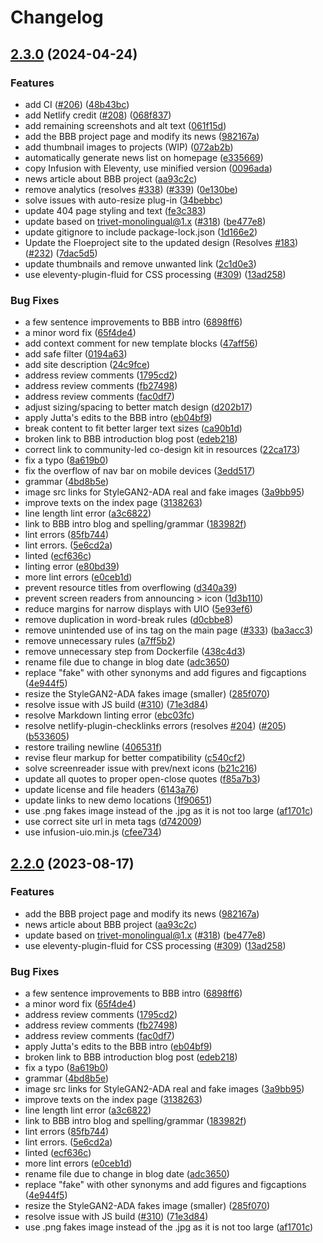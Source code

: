 # Changelog

## [2.3.0](https://github.com/jobara/floeproject.org/compare/v2.2.0...v2.3.0) (2024-04-24)


### Features

* add CI ([#206](https://github.com/jobara/floeproject.org/issues/206)) ([48b43bc](https://github.com/jobara/floeproject.org/commit/48b43bc9762fc8e0365752839f36582b0c70234d))
* add Netlify credit ([#208](https://github.com/jobara/floeproject.org/issues/208)) ([068f837](https://github.com/jobara/floeproject.org/commit/068f8373ac85dc42f13b230016b96e1aef039cf0))
* add remaining screenshots and alt text ([061f15d](https://github.com/jobara/floeproject.org/commit/061f15dbc9addfdd2fc6caceb328434f571d2938))
* add the BBB project page and modify its news ([982167a](https://github.com/jobara/floeproject.org/commit/982167aa91dd0ead650dca23efa675bc2ed4793a))
* add thumbnail images to projects (WIP) ([072ab2b](https://github.com/jobara/floeproject.org/commit/072ab2b5a341f9944fc67cf28174325e8df355e1))
* automatically generate news list on homepage ([e335669](https://github.com/jobara/floeproject.org/commit/e3356699e53852818ed10a537f4b04d0db223a6e))
* copy Infusion with Eleventy, use minified version ([0096ada](https://github.com/jobara/floeproject.org/commit/0096ada9a1fa51ad20c4f75e0b6c47ba513a6928))
* news article about BBB project ([aa93c2c](https://github.com/jobara/floeproject.org/commit/aa93c2c4b27bc7d4a57dc3a0f089dbd8eeb3c78f))
* remove analytics (resolves [#338](https://github.com/jobara/floeproject.org/issues/338)) ([#339](https://github.com/jobara/floeproject.org/issues/339)) ([0e130be](https://github.com/jobara/floeproject.org/commit/0e130be07cef2f4437bf6ce3825550f6ea9b82e5))
* solve issues with auto-resize plug-in ([34bebbc](https://github.com/jobara/floeproject.org/commit/34bebbc1a4530790c060791c245a0f27a7a77869))
* update 404 page styling and text ([fe3c383](https://github.com/jobara/floeproject.org/commit/fe3c383bd56db857b4b21b57f8672516fa760faf))
* update based on trivet-monolingual@1.x ([#318](https://github.com/jobara/floeproject.org/issues/318)) ([be477e8](https://github.com/jobara/floeproject.org/commit/be477e8c2e24630582d37fb09aac12834534b0fe))
* update gitignore to include package-lock.json ([1d166e2](https://github.com/jobara/floeproject.org/commit/1d166e20f4746182aca234999862f20f7e6476ea))
* Update the Floeproject site to the updated design (Resolves [#183](https://github.com/jobara/floeproject.org/issues/183)) ([#232](https://github.com/jobara/floeproject.org/issues/232)) ([7dac5d5](https://github.com/jobara/floeproject.org/commit/7dac5d551c454d335553dedb754627c1051967c4))
* update thumbnails and remove unwanted link ([2c1d0e3](https://github.com/jobara/floeproject.org/commit/2c1d0e3d3c5a850497f145007c34690be113e480))
* use eleventy-plugin-fluid for CSS processing ([#309](https://github.com/jobara/floeproject.org/issues/309)) ([13ad258](https://github.com/jobara/floeproject.org/commit/13ad25842bed3b1044bb75455577e87c4a280b3a))


### Bug Fixes

* a few sentence improvements to BBB intro ([6898ff6](https://github.com/jobara/floeproject.org/commit/6898ff64f6e451e119b8d7acdd2a205801e5a8f2))
* a minor word fix ([65f4de4](https://github.com/jobara/floeproject.org/commit/65f4de43ebfe563339af4d5ddb153ccd8637a427))
* add context comment for new template blocks ([47aff56](https://github.com/jobara/floeproject.org/commit/47aff56689ddd34a0655c944ca3741159d6fb16f))
* add safe filter ([0194a63](https://github.com/jobara/floeproject.org/commit/0194a63d4ddac7b09757c3b76e229311ff81cdc7))
* add site description ([24c9fce](https://github.com/jobara/floeproject.org/commit/24c9fceff310778bf17060c74bb9771434924aee))
* address review comments ([1795cd2](https://github.com/jobara/floeproject.org/commit/1795cd29a71244328c82d3dcd198b2fdfc883eda))
* address review comments ([fb27498](https://github.com/jobara/floeproject.org/commit/fb274980b26b0d52dff07a8aa3ead0aad557c5f4))
* address review comments ([fac0df7](https://github.com/jobara/floeproject.org/commit/fac0df7f0cf28407f07db0ab2318e24364d36cb8))
* adjust sizing/spacing to better match design ([d202b17](https://github.com/jobara/floeproject.org/commit/d202b17aa7c73539d22c2049f07e7935f7122cec))
* apply Jutta's edits to the BBB intro ([eb04bf9](https://github.com/jobara/floeproject.org/commit/eb04bf9b0774f452145376f3495933eb3ce81c10))
* break content to fit better larger text sizes ([ca90b1d](https://github.com/jobara/floeproject.org/commit/ca90b1dbd3c2b956c82b3fd97926eb65b2858632))
* broken link to BBB introduction blog post ([edeb218](https://github.com/jobara/floeproject.org/commit/edeb218da0dc0f1cc892fdacecd271e145928484))
* correct link to community-led co-design kit in resources ([22ca173](https://github.com/jobara/floeproject.org/commit/22ca1736ba77bc245e3a2d5a51e56224e70c5b28))
* fix a typo ([8a619b0](https://github.com/jobara/floeproject.org/commit/8a619b0477527308089f5c6fd2443e01c3b9bab7))
* fix the overflow of nav bar on mobile devices ([3edd517](https://github.com/jobara/floeproject.org/commit/3edd5172830b0676b2191dbfff8ef58d95f5c740))
* grammar ([4bd8b5e](https://github.com/jobara/floeproject.org/commit/4bd8b5e2b0f2e423ce41d91cf0f6cbbf2d6ae237))
* image src links for StyleGAN2-ADA real and fake images ([3a9bb95](https://github.com/jobara/floeproject.org/commit/3a9bb9596a2f6571c3072862619d3e20e72a5f99))
* improve texts on the index page ([3138263](https://github.com/jobara/floeproject.org/commit/3138263d341459e2f157a473047d619f3f21fb5b))
* line length lint error ([a3c6822](https://github.com/jobara/floeproject.org/commit/a3c6822ae189c8ed70a78c54f38a410086f5adf4))
* link to BBB intro blog and spelling/grammar ([183982f](https://github.com/jobara/floeproject.org/commit/183982f0eab7b532636188b69a4717730ceff5a8))
* lint errors ([85fb744](https://github.com/jobara/floeproject.org/commit/85fb744340ae366720eb0f1d0530176003d7ecbb))
* lint errors. ([5e6cd2a](https://github.com/jobara/floeproject.org/commit/5e6cd2a041c21e8758c4edad043575fa76a66ec2))
* linted ([ecf636c](https://github.com/jobara/floeproject.org/commit/ecf636c5ed01fba3723ef3ba1dc593b84fbbafb4))
* linting error ([e80bd39](https://github.com/jobara/floeproject.org/commit/e80bd390ed970f6b0c600421cf8fb4ef89657c37))
* more lint errors ([e0ceb1d](https://github.com/jobara/floeproject.org/commit/e0ceb1da9de1a565e9cd98810a7064280bac1d46))
* prevent resource titles from overflowing ([d340a39](https://github.com/jobara/floeproject.org/commit/d340a392c3c1e93cd3652333d271b9b146169ad5))
* prevent screen readers from announcing &gt; icon ([1d3b110](https://github.com/jobara/floeproject.org/commit/1d3b110d407a8a2dfb8aae47d06f43afae7e50d5))
* reduce margins for narrow displays with UIO ([5e93ef6](https://github.com/jobara/floeproject.org/commit/5e93ef6b855ff9f6b24eaea6de36c23742117301))
* remove duplication in word-break rules ([d0cbbe8](https://github.com/jobara/floeproject.org/commit/d0cbbe8f1747d6233c206bf9c01e06c3562cfbc1))
* remove unintended use of ins tag on the main page ([#333](https://github.com/jobara/floeproject.org/issues/333)) ([ba3acc3](https://github.com/jobara/floeproject.org/commit/ba3acc3f2124a79643ea74b1c3c0dd80f173b507))
* remove unnecessary rules ([a7ff5b2](https://github.com/jobara/floeproject.org/commit/a7ff5b24899e2f1f710900fc4481c1accbdeb7e8))
* remove unnecessary step from Dockerfile ([438c4d3](https://github.com/jobara/floeproject.org/commit/438c4d38d1f93535aa4a930b0d885113ba9af987))
* rename file due to change in blog date ([adc3650](https://github.com/jobara/floeproject.org/commit/adc36507a7a74ca889cb40b58d078bc6b9c8faf2))
* replace "fake" with other synonyms and add figures and figcaptions ([4e944f5](https://github.com/jobara/floeproject.org/commit/4e944f5ddd86ba2bb6d6152f049509e583bf6bf9))
* resize the StyleGAN2-ADA fakes image (smaller) ([285f070](https://github.com/jobara/floeproject.org/commit/285f07059cc5bc21cf429d4e18901d982e1a0e34))
* resolve issue with JS build ([#310](https://github.com/jobara/floeproject.org/issues/310)) ([71e3d84](https://github.com/jobara/floeproject.org/commit/71e3d84d55076db395f92c0820bd9a633cb33513))
* resolve Markdown linting error ([ebc03fc](https://github.com/jobara/floeproject.org/commit/ebc03fc117964b9812806f120f611bedfe6d8796))
* resolve netlify-plugin-checklinks errors (resolves [#204](https://github.com/jobara/floeproject.org/issues/204)) ([#205](https://github.com/jobara/floeproject.org/issues/205)) ([b533605](https://github.com/jobara/floeproject.org/commit/b53360595cbd4cab76a14a1542a94cdf506869ef))
* restore trailing newline ([406531f](https://github.com/jobara/floeproject.org/commit/406531f8ba4789fdf19ecc6fa16faae70788f2d7))
* revise fleur markup for better compatibility ([c540cf2](https://github.com/jobara/floeproject.org/commit/c540cf2b3087b3d78f3708d97e8e3f0d2dfdf4e9))
* solve screenreader issue with prev/next icons ([b21c216](https://github.com/jobara/floeproject.org/commit/b21c21680a15186816a99df7a888a3066e984944))
* update all quotes to proper open-close quotes ([f85a7b3](https://github.com/jobara/floeproject.org/commit/f85a7b3d77adefce4c1e19956e5d92a9df1c2635))
* update license and file headers ([6143a76](https://github.com/jobara/floeproject.org/commit/6143a76a54ddbad701fa6c26a55be66ce5323ff2))
* update links to new demo locations ([1f90651](https://github.com/jobara/floeproject.org/commit/1f90651bf7c9556c0627310a60a0dffd7ea7404a))
* use .png fakes image instead of the .jpg as it is not too large ([af1701c](https://github.com/jobara/floeproject.org/commit/af1701cf0b56e0fed8477b2712216c8c621e5cd6))
* use correct site url in meta tags ([d742009](https://github.com/jobara/floeproject.org/commit/d742009311979a42551d1cb84d965dd35a1175b7))
* use infusion-uio.min.js ([cfee734](https://github.com/jobara/floeproject.org/commit/cfee734f4f20bb71ed073bd13d321635f3c18d6e))

## [2.2.0](https://github.com/fluid-project/floeproject.org/compare/v2.1.0...v2.2.0) (2023-08-17)


### Features

* add the BBB project page and modify its news ([982167a](https://github.com/fluid-project/floeproject.org/commit/982167aa91dd0ead650dca23efa675bc2ed4793a))
* news article about BBB project ([aa93c2c](https://github.com/fluid-project/floeproject.org/commit/aa93c2c4b27bc7d4a57dc3a0f089dbd8eeb3c78f))
* update based on trivet-monolingual@1.x ([#318](https://github.com/fluid-project/floeproject.org/issues/318)) ([be477e8](https://github.com/fluid-project/floeproject.org/commit/be477e8c2e24630582d37fb09aac12834534b0fe))
* use eleventy-plugin-fluid for CSS processing ([#309](https://github.com/fluid-project/floeproject.org/issues/309)) ([13ad258](https://github.com/fluid-project/floeproject.org/commit/13ad25842bed3b1044bb75455577e87c4a280b3a))


### Bug Fixes

* a few sentence improvements to BBB intro ([6898ff6](https://github.com/fluid-project/floeproject.org/commit/6898ff64f6e451e119b8d7acdd2a205801e5a8f2))
* a minor word fix ([65f4de4](https://github.com/fluid-project/floeproject.org/commit/65f4de43ebfe563339af4d5ddb153ccd8637a427))
* address review comments ([1795cd2](https://github.com/fluid-project/floeproject.org/commit/1795cd29a71244328c82d3dcd198b2fdfc883eda))
* address review comments ([fb27498](https://github.com/fluid-project/floeproject.org/commit/fb274980b26b0d52dff07a8aa3ead0aad557c5f4))
* address review comments ([fac0df7](https://github.com/fluid-project/floeproject.org/commit/fac0df7f0cf28407f07db0ab2318e24364d36cb8))
* apply Jutta's edits to the BBB intro ([eb04bf9](https://github.com/fluid-project/floeproject.org/commit/eb04bf9b0774f452145376f3495933eb3ce81c10))
* broken link to BBB introduction blog post ([edeb218](https://github.com/fluid-project/floeproject.org/commit/edeb218da0dc0f1cc892fdacecd271e145928484))
* fix a typo ([8a619b0](https://github.com/fluid-project/floeproject.org/commit/8a619b0477527308089f5c6fd2443e01c3b9bab7))
* grammar ([4bd8b5e](https://github.com/fluid-project/floeproject.org/commit/4bd8b5e2b0f2e423ce41d91cf0f6cbbf2d6ae237))
* image src links for StyleGAN2-ADA real and fake images ([3a9bb95](https://github.com/fluid-project/floeproject.org/commit/3a9bb9596a2f6571c3072862619d3e20e72a5f99))
* improve texts on the index page ([3138263](https://github.com/fluid-project/floeproject.org/commit/3138263d341459e2f157a473047d619f3f21fb5b))
* line length lint error ([a3c6822](https://github.com/fluid-project/floeproject.org/commit/a3c6822ae189c8ed70a78c54f38a410086f5adf4))
* link to BBB intro blog and spelling/grammar ([183982f](https://github.com/fluid-project/floeproject.org/commit/183982f0eab7b532636188b69a4717730ceff5a8))
* lint errors ([85fb744](https://github.com/fluid-project/floeproject.org/commit/85fb744340ae366720eb0f1d0530176003d7ecbb))
* lint errors. ([5e6cd2a](https://github.com/fluid-project/floeproject.org/commit/5e6cd2a041c21e8758c4edad043575fa76a66ec2))
* linted ([ecf636c](https://github.com/fluid-project/floeproject.org/commit/ecf636c5ed01fba3723ef3ba1dc593b84fbbafb4))
* more lint errors ([e0ceb1d](https://github.com/fluid-project/floeproject.org/commit/e0ceb1da9de1a565e9cd98810a7064280bac1d46))
* rename file due to change in blog date ([adc3650](https://github.com/fluid-project/floeproject.org/commit/adc36507a7a74ca889cb40b58d078bc6b9c8faf2))
* replace "fake" with other synonyms and add figures and figcaptions ([4e944f5](https://github.com/fluid-project/floeproject.org/commit/4e944f5ddd86ba2bb6d6152f049509e583bf6bf9))
* resize the StyleGAN2-ADA fakes image (smaller) ([285f070](https://github.com/fluid-project/floeproject.org/commit/285f07059cc5bc21cf429d4e18901d982e1a0e34))
* resolve issue with JS build ([#310](https://github.com/fluid-project/floeproject.org/issues/310)) ([71e3d84](https://github.com/fluid-project/floeproject.org/commit/71e3d84d55076db395f92c0820bd9a633cb33513))
* use .png fakes image instead of the .jpg as it is not too large ([af1701c](https://github.com/fluid-project/floeproject.org/commit/af1701cf0b56e0fed8477b2712216c8c621e5cd6))
